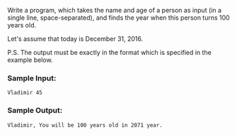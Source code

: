 Write a program, which takes the name and age of a person
as input (in a single line, space-separated), and finds the
year when this person turns 100 years old.

Let's assume that today is December 31, 2016.

P.S. The output must be exactly in the format which is
specified in the example below.

### Sample Input:

```
Vladimir 45
```

### Sample Output:

```
Vladimir, You will be 100 years old in 2071 year.
```
